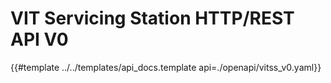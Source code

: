 # VIT Servicing Station HTTP/REST API V0

{{#template ../../templates/api_docs.template api=./openapi/vitss_v0.yaml}}
